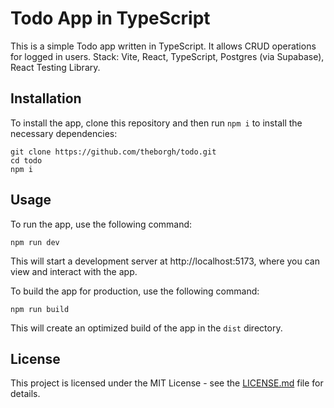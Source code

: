 # Todo App in TypeScript

This is a simple Todo app written in TypeScript. It allows CRUD operations for logged in users.
Stack: Vite, React, TypeScript, Postgres (via Supabase), React Testing Library.

## Installation

To install the app, clone this repository and then run `npm i` to install the necessary dependencies:

```
git clone https://github.com/theborgh/todo.git
cd todo
npm i
```

## Usage

To run the app, use the following command:

```
npm run dev
```

This will start a development server at http://localhost:5173, where you can view and interact with the app.

To build the app for production, use the following command:

```
npm run build
```

This will create an optimized build of the app in the `dist` directory.

## License

This project is licensed under the MIT License - see the [LICENSE.md](LICENSE.md) file for details.
